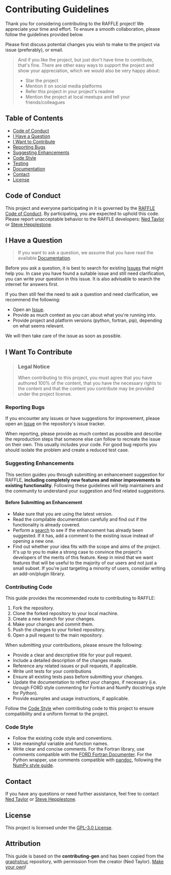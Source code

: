 # Contributing Guidelines

Thank you for considering contributing to the RAFFLE project! We appreciate your time and effort. To ensure a smooth collaboration, please follow the guidelines provided below.

Please first discuss potential changes you wish to make to the project via issue (preferably), or email.

> And if you like the project, but just don't have time to contribute, that's fine. There are other easy ways to support the project and show your appreciation, which we would also be very happy about:
> - Star the project
> - Mention it on social media platforms
> - Refer this project in your project's readme
> - Mention the project at local meetups and tell your friends/colleagues

<!-- omit in toc -->

## Table of Contents
- [Code of Conduct](#code-of-conduct)
- [I Have a Question](#i-have-a-question)
- [I Want to Contribute](#i-want-to-contribute)
- [Reporting Bugs](#reporting-bugs)
- [Suggesting Enhancements](#suggesting-enhancements)
- [Code Style](#code-style)
- [Testing](#testing)
- [Documentation](#documentation)
- [Contact](#contact)
- [License](#license)


## Code of Conduct

This project and everyone participating in it is governed by the
[RAFFLE Code of Conduct](CODE_OF_CONDUCT.md).
By participating, you are expected to uphold this code.
Please report unacceptable behavior to the RAFFLE developers: [Ned Taylor](mailto:n.t.taylor@exeter.ac.uk?subject=RAFFLE%20-%behaviour) or [Steve Hepplestone](mailto:s.p.hepplestone@exeter.ac.uk?subject=RAFFLE%20-%behaviour).

## I Have a Question

> If you want to ask a question, we assume that you have read the available [Documentation](README.md).

Before you ask a question, it is best to search for existing [Issues](https://github.com/ExeQuantCode/RAFFLE/issues) that might help you.
In case you have found a suitable issue and still need clarification, you can write your question in this issue. It is also advisable to search the internet for answers first.

If you then still feel the need to ask a question and need clarification, we recommend the following:

- Open an [Issue](https://github.com/ExeQuantCode/RAFFLE/issues/new).
- Provide as much context as you can about what you're running into.
- Provide project and platform versions (python, fortran, pip), depending on what seems relevant.

We will then take care of the issue as soon as possible.

## I Want To Contribute

> ### Legal Notice <!-- omit in toc -->
> When contributing to this project, you must agree that you have authored 100% of the content, that you have the necessary rights to the content and that the content you contribute may be provided under the project license.

### Reporting Bugs
If you encounter any issues or have suggestions for improvement, please open an [Issue](https://github.com/ExeQuantCode/RAFFLE/issues/new) on the repository's issue tracker.

When reporting, please provide as much context as possible and describe the reproduction steps that someone else can follow to recreate the issue on their own.
This usually includes your code.
For good bug reports you should isolate the problem and create a reduced test case.



### Suggesting Enhancements

This section guides you through submitting an enhancement suggestion for RAFFLE, **including completely new features and minor improvements to existing functionality**.
Following these guidelines will help maintainers and the community to understand your suggestion and find related suggestions.

<!-- omit in toc -->
#### Before Submitting an Enhancement

- Make sure that you are using the latest version.
- Read the compilable documentation carefully and find out if the functionality is already covered.
- Perform a [search](https://github.com/ExeQuantCode/RAFFLE/issues) to see if the enhancement has already been suggested. If it has, add a comment to the existing issue instead of opening a new one.
- Find out whether your idea fits with the scope and aims of the project. It's up to you to make a strong case to convince the project's developers of the merits of this feature. Keep in mind that we want features that will be useful to the majority of our users and not just a small subset. If you're just targeting a minority of users, consider writing an add-on/plugin library.


### Contributing Code

This guide provides the recommended route to contributing to RAFFLE:

1. Fork the repository.
2. Clone the forked repository to your local machine.
3. Create a new branch for your changes.
4. Make your changes and commit them.
5. Push the changes to your forked repository.
6. Open a pull request to the main repository.

When submitting your contributions, please ensure the following:
- Provide a clear and descriptive title for your pull request.
- Include a detailed description of the changes made.
- Reference any related issues or pull requests, if applicable.
- Write unit tests for your contributions
- Ensure all existing tests pass before submitting your changes.
- Update the documentation to reflect your changes, if necessary (i.e. through FORD style commenting for Fortran and NumPy docstrings style for Python).
- Provide examples and usage instructions, if applicable.

Follow the [Code Style](#code-style) when contributing code to this project to ensure compatibility and a uniform format to the project.


### Code Style
- Follow the existing code style and conventions.
- Use meaningful variable and function names.
- Write clear and concise comments. For the Fortran library, use comments compatible with the [FORD Fortran Documenter](https://forddocs.readthedocs.io/en/stable/). For the Python wrapper, use comments compatible with [pandoc](https://pandoc.org), following the [NumPy style guide](https://numpydoc.readthedocs.io/en/latest/format.html).



## Contact
If you have any questions or need further assistance, feel free to contact [Ned Taylor](mailto:n.t.taylor@exeter.ac.uk?subject=RAFFLE%20-%query) or [Steve Hepplestone](mailto:s.p.hepplestone@exeter.ac.uk?subject=RAFFLE%20-%query).

## License
This project is licensed under the [GPL-3.0 License](LICENSE).

<!-- omit in toc -->
## Attribution
This guide is based on the **contributing-gen** and has been copied from the [graphstruc](https://github.com/nedtaylor/graphstruc) repository, with permission from the creator (Ned Taylor).
[Make your own](https://github.com/bttger/contributing-gen)!
